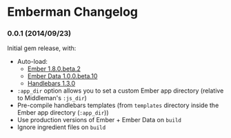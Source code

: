 # Emberman Changelog

### 0.0.1 (2014/09/23)

Initial gem release, with:
  - Auto-load:
    + [Ember 1.8.0.beta.2](https://github.com/emberjs/ember.js/releases/tag/v1.8.0-beta.2)
    + [Ember Data 1.0.0.beta.10](https://github.com/emberjs/data/releases/tag/v1.0.0-beta.10)
    + [Handlebars 1.3.0](https://github.com/wycats/handlebars.js/releases/tag/v1.3.0)
  - `:app_dir` option allows you to set a custom Ember app directory (relative to Middleman's `:js_dir`)
  - Pre-compile handlebars templates (from `templates` directory inside the Ember app directory (`:app_dir`))
  - Use production versions of Ember + Ember Data on `build`
  - Ignore ingredient files on `build`
